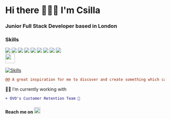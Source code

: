 # Hi there 🙋🏻‍♀️ I'm Csilla
### Junior Full Stack Developer based in London

 
<!-- ![Anurag's GitHub stats](https://github-readme-stats.vercel.app/api?username=csillabarna&show_icons=true&theme=gruvbox)
     -->


### Skills
 <div>
 <img src="https://img.shields.io/badge/React-20232A?style=for-the-badge&logo=react&logoColor=61DAFB" />
 <img src="https://img.shields.io/badge/JavaScript-F7DF1E?style=for-the-badge&logo=javascript&logoColor=black" />
 <img src="https://img.shields.io/badge/Node.js-43853D?style=for-the-badge&logo=node.js&logoColor=white" />
 <img src="https://img.shields.io/badge/HTML-239120?style=for-the-badge&logo=html5&logoColor=white" />
 <img src="https://img.shields.io/badge/Sass-CC6699?style=for-the-badge&logo=sass&logoColor=white" />
 <img src="https://img.shields.io/badge/Flask-000000?style=for-the-badge&logo=flask&logoColor=white" />
 <img src="https://img.shields.io/badge/Python-3776AB?style=for-the-badge&logo=python&logoColor=white" />
 <img src="https://img.shields.io/badge/MongoDB-4EA94B?style=for-the-badge&logo=mongodb&logoColor=white" />
 <img src="https://img.shields.io/badge/PostgreSQL-316192?style=for-the-badge&logo=postgresql&logoColor=white" />
</div>
<img src="https://img.shields.io/badge/%F0%9F%8C%B1-RELENTLESS%20LEARNING-yellowgreen" height='30' />

[![Skills](https://github-readme-stats.vercel.app/api/top-langs/?username=csillabarna&show=javascript,html)](https://github.com/csillabarna/github-readme-stats)

```diff
@@ A great inspiration for me to discover and create something which can help make people's lives easier. @@
```

 
  👩‍💻 I’m currently working with
 ```diff
 + OVO's Customer Retention Team 💚
 
 ```

#### Reach me on [<img src='https://cdn.jsdelivr.net/npm/simple-icons@3.0.1/icons/linkedin.svg' alt='linkedin' height='20'>](https://www.linkedin.com/in/https://www.linkedin.com/in/csilla-barna//)  
<!-- #### [Check out my website 🌎](https://csillabarna.github.io/)   -->

